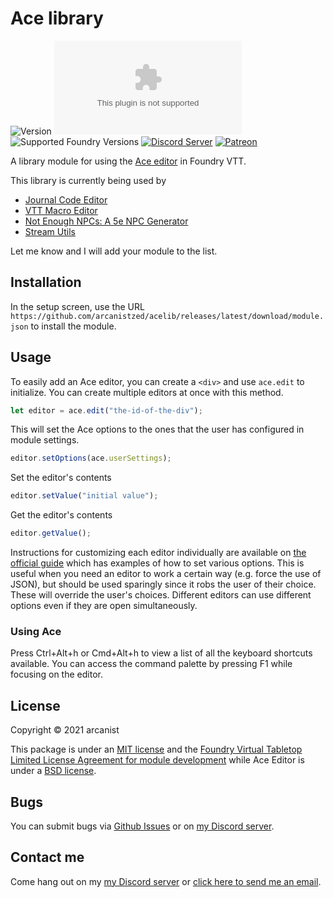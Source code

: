 # Ace library

![Version](https://img.shields.io/github/v/tag/arcanistzed/acelib) ![Latest Release Download Count](https://img.shields.io/github/downloads/arcanistzed/acelib/latest/module.zip?label=Downloads&style=flat-square&color=9b43a8) ![Supported Foundry Versions](https://img.shields.io/endpoint?url=https://foundryshields.com/version?url=https://raw.githubusercontent.com/arcanistzed/acelib/main/module.json&style=flat-square&color=ff6400) [![Discord Server](https://img.shields.io/badge/-Discord-%232c2f33?style=flat-square&logo=discord)](https://discord.gg/AAkZWWqVav) [![Patreon](https://img.shields.io/badge/-Patreon-%23141518?style=flat-square&logo=patreon)](https://www.patreon.com/bePatron?u=15896855)

A library module for using the [Ace editor](https://ace.c9.io/) in Foundry VTT.

This library is currently being used by

- [Journal Code Editor](https://foundryvtt.com/packages/jce)
- [VTT Macro Editor](https://foundryvtt.com/packages/macroeditor)
- [Not Enough NPCs: A 5e NPC Generator](https://foundryvtt.com/packages/npcgen)
- [Stream Utils](https://foundryvtt.com/packages/0streamutils)

Let me know and I will add your module to the list.

## Installation

In the setup screen, use the URL `https://github.com/arcanistzed/acelib/releases/latest/download/module.json` to install the module.

## Usage

To easily add an Ace editor, you can create a `<div>` and use `ace.edit` to initialize. You can create multiple editors at once with this method.

```js
let editor = ace.edit("the-id-of-the-div");
```

This will set the Ace options to the ones that the user has configured in module settings.

```js
editor.setOptions(ace.userSettings);
```

Set the editor's contents

```js
editor.setValue("initial value");
```

Get the editor's contents

```js
editor.getValue();
```

Instructions for customizing each editor individually are available on [the official guide](https://ace.c9.io/#nav=howto) which has examples of how to set various options. This is useful when you need an editor to work a certain way (e.g. force the use of JSON), but should be used sparingly since it robs the user of their choice. These will override the user's choices. Different editors can use different options even if they are open simultaneously.

### Using Ace

Press Ctrl+Alt+h or Cmd+Alt+h to view a list of all the keyboard shortcuts available. You can access the command palette by pressing F1 while focusing on the editor.

## License

Copyright © 2021 arcanist

This package is under an [MIT license](LICENSE) and the [Foundry Virtual Tabletop Limited License Agreement for module development](https://foundryvtt.com/article/license/) while Ace Editor is under a [BSD license](https://github.com/ajaxorg/ace/blob/master/LICENSE).

## Bugs

You can submit bugs via [Github Issues](https://github.com/arcanistzed/acelib/issues/new/choose) or on [my Discord server](https://discord.gg/AAkZWWqVav).

## Contact me

Come hang out on my [my Discord server](https://discord.gg/AAkZWWqVav) or [click here to send me an email](mailto:arcanistzed@gmail.com?subject=Ace%20Library%20module).
